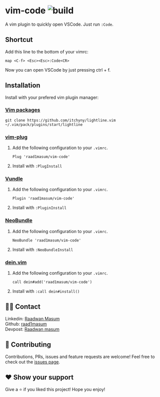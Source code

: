 vim-code ![build](https://api.travis-ci.com/raad1masum/personal-site.svg?branch=master&status=passed)
========
A vim plugin to quickly open VSCode. Just run `:Code`.

Shortcut
--------
Add this line to the bottom of your vimrc:
```vim
map <C-f> <Esc><Esc>:Code<CR>
```
Now you can open VSCode by just pressing ctrl + f.

Installation
------------
Install with your prefered vim plugin manager:

### [Vim packages][]
    git clone https://github.com/itchyny/lightline.vim ~/.vim/pack/plugins/start/lightline

### [vim-plug][]

1. Add the following configuration to your `.vimrc`.

       Plug 'raad1masum/vim-code'
        
2. Install with `:PlugInstall`

### [Vundle][]

1. Add the following configuration to your `.vimrc`.

       Plugin 'raad1masum/vim-code'
        
2. Install with `:PluginInstall`

### [NeoBundle][]

1. Add the following configuration to your `.vimrc`.

       NeoBundle 'raad1masum/vim-code'
        
2. Install with `:NeoBundleInstall`

### [dein.vim][]

1. Add the following configuration to your `.vimrc`.

       call dein#add('raad1masum/vim-code')
        
2. Install with `:call dein#install()`

[Vim packages]: https://vimhelp.org/repeat.txt.html#packages
[vim-plug]: https://github.com/junegunn/vim-plug
[Vundle]: https://github.com/VundleVim/Vundle.vim
[NeoBundle]: https://github.com/Shougo/neobundle.vim
[dein.vim]: https://github.com/Shougo/dein.vim

## 👨‍💻 Contact

Linkedin: [Raadwan Masum](https://www.linkedin.com/in/raadwan-masum-9147bb1a5)
<br>
Github: [raad1masum](https://github.com/raad1masum)
<br>
Devpost: [Raadwan masum](https://devpost.com/raad1masum)

## 🤝 Contributing

Contributions, PRs, issues and feature requests are welcome! Feel free to check out the [issues page](https://github.com/raad1masum/vim-code/issues). 

## ❤️ Show your support

Give a ⭐️ if you liked this project!
Hope you enjoy!
